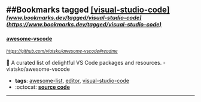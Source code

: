 ##Bookmarks tagged [[visual-studio-code]](https://www.bookmarks.dev?q=[visual-studio-code])
_<sup><sup>[www.bookmarks.dev/tagged/visual-studio-code](https://www.bookmarks.dev/tagged/visual-studio-code)</sup></sup>_
---
#### [awesome-vscode](https://github.com/viatsko/awesome-vscode#readme)
_<sup>https://github.com/viatsko/awesome-vscode#readme</sup>_

🎨 A curated list of delightful VS Code packages and resources. - viatsko/awesome-vscode
* **tags**: [awesome-list](../tagged/awesome-list.md), [editor](../tagged/editor.md), [visual-studio-code](../tagged/visual-studio-code.md)
* :octocat: **[source code](https://github.com/viatsko/awesome-vscode#readme)**
---
